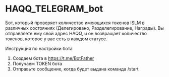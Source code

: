 # HAQQ_TELEGRAM_bot

Бот, который проверяет количество имеющихся токенов ISLM в различных состояниях (Делегировано, Разделегирование, Награды). Вы отправляете ему свой адрес HAQQ, и он возвращает количество токенов, которое у вас есть в каждом статусе.

Инструкция по настройки бота 

1. Создаем бота в https://t.me/BotFather
2. Получаем TOKEN бота
3. Отправьте сообщение, когда будет выдана команда /start
